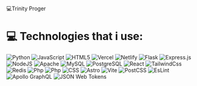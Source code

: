 💻Trinity Proger 

# 💻 Technologies that i use:
![Python](https://img.shields.io/badge/python-3670A0?style=flat&logo=python&logoColor=ffdd54) ![JavaScript](https://img.shields.io/badge/javascript-%23323330.svg?style=flat&logo=javascript&logoColor=%23F7DF1E) ![HTML5](https://img.shields.io/badge/html5-%23E34F26.svg?style=flat&logo=html5&logoColor=white) ![Vercel](https://img.shields.io/badge/vercel-%23000000.svg?style=flat&logo=vercel&logoColor=white) ![Netlify](https://img.shields.io/badge/netlify-%23000000.svg?style=flat&logo=netlify&logoColor=#00C7B7) ![Flask](https://img.shields.io/badge/flask-%23000.svg?style=flat&logo=flask&logoColor=white) ![Express.js](https://img.shields.io/badge/express.js-%23404d59.svg?style=flat&logo=express&logoColor=%2361DAFB) ![NodeJS](https://img.shields.io/badge/node.js-6DA55F?style=flat&logo=node.js&logoColor=white) ![Apache](https://img.shields.io/badge/apache-%23D42029.svg?style=flat&logo=apache&logoColor=white) ![MySQL](https://img.shields.io/badge/mysql-4479A1.svg?style=flat&logo=mysql&logoColor=white) ![PostgreSQL](https://img.shields.io/badge/postgresql-4169E1?style=flat&logo=postgresql&logoColor=white) ![React](https://img.shields.io/badge/react-61DAFB?style=flat&logo=react&logoColor=white) ![TailwindCss](https://img.shields.io/badge/tailwindcss-06B6D4?style=flat&logo=tailwindcss&logoColor=white) ![Redis](https://img.shields.io/badge/redis-FF4438?style=flat&logo=redis&logoColor=white) ![Php](https://img.shields.io/badge/php-777BB4?style=flat&logo=php&logoColor=white) ![Php](https://img.shields.io/badge/phpMyAdmin-6C78AF?style=flat&logo=phpMyAdmin&logoColor=white) ![CSS](https://img.shields.io/badge/css-1572B6?style=flat&logo=css&logoColor=white) ![Astro](https://img.shields.io/badge/astro-BC52EE?style=flat&logo=astro&logoColor=white) ![Vite](https://img.shields.io/badge/vite-646CFF?style=flat&logo=vite&logoColor=white) ![PostCSS](https://img.shields.io/badge/postcss-DD3A0A?style=flat&logo=postcss&logoColor=white) ![EsLint](https://img.shields.io/badge/eslint-4B32C3?style=flat&logo=eslint&logoColor=white) ![Apollo GraphQL](https://img.shields.io/badge/apollo-311C87?style=flat&logo=apollographql&logoColor=white) ![JSON Web Tokens](https://img.shields.io/badge/Jwt-311C87?style=flat&logo=jsonwebtokens&logoColor=white)

